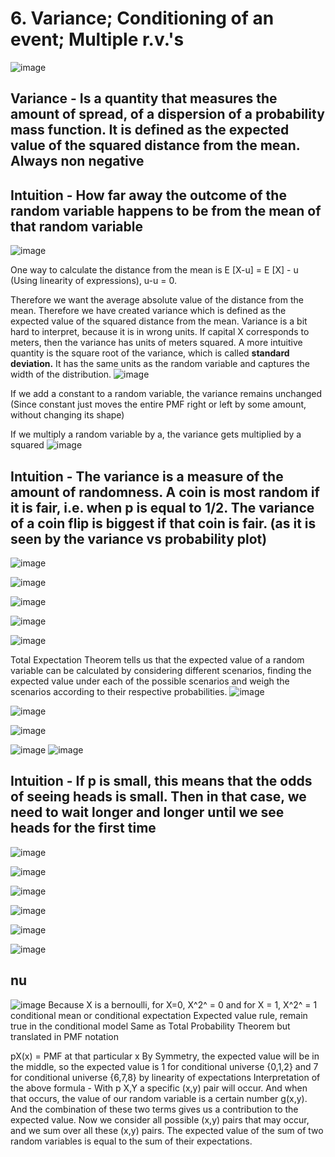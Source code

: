 # 6. Variance; Conditioning of an event; Multiple r.v.'s

![image](../../../media/Intro-Syllabus_6.-Variance;-Conditioning-of-an-event;-Multiple-r.v.'s-image1.jpg)

## Variance - Is a quantity that measures the amount of spread, of a dispersion of a probability mass function. It is defined as the expected value of the squared distance from the mean. Always non negative

## Intuition - How far away the outcome of the random variable happens to be from the mean of that random variable

![image](../../../media/Intro-Syllabus_6.-Variance;-Conditioning-of-an-event;-Multiple-r.v.'s-image2.jpg)

One way to calculate the distance from the mean is E [X-u] = E [X] - u (Using linearity of expressions), u-u = 0.

Therefore we want the average absolute value of the distance from the mean. Therefore we have created variance which is defined as the expected value of the squared distance from the mean.
Variance is a bit hard to interpret, because it is in wrong units. If capital X corresponds to meters, then the variance has units of meters squared. A more intuitive quantity is the square root of the variance, which is called **standard deviation.** It has the same units as the random variable and captures the width of the distribution.
![image](../../../media/Intro-Syllabus_6.-Variance;-Conditioning-of-an-event;-Multiple-r.v.'s-image3.jpg)

If we add a constant to a random variable, the variance remains unchanged (Since constant just moves the entire PMF right or left by some amount, without changing its shape)

If we multiply a random variable by a, the variance gets multiplied by a squared
![image](../../../media/Intro-Syllabus_6.-Variance;-Conditioning-of-an-event;-Multiple-r.v.'s-image4.jpg)

## Intuition - The variance is a measure of the amount of randomness. A coin is most random if it is fair, i.e. when p is equal to 1/2. The variance of a coin flip is biggest if that coin is fair. (as it is seen by the variance vs probability plot)

![image](../../../media/Intro-Syllabus_6.-Variance;-Conditioning-of-an-event;-Multiple-r.v.'s-image5.jpg)

![image](../../../media/Intro-Syllabus_6.-Variance;-Conditioning-of-an-event;-Multiple-r.v.'s-image6.jpg)

![image](../../../media/Intro-Syllabus_6.-Variance;-Conditioning-of-an-event;-Multiple-r.v.'s-image7.jpg)

![image](../../../media/Intro-Syllabus_6.-Variance;-Conditioning-of-an-event;-Multiple-r.v.'s-image8.jpg)

![image](../../../media/Intro-Syllabus_6.-Variance;-Conditioning-of-an-event;-Multiple-r.v.'s-image9.jpg)

Total Expectation Theorem tells us that the expected value of a random variable can be calculated by considering different scenarios, finding the expected value under each of the possible scenarios and weigh the scenarios according to their respective probabilities.
![image](../../../media/Intro-Syllabus_6.-Variance;-Conditioning-of-an-event;-Multiple-r.v.'s-image10.jpg)

![image](../../../media/Intro-Syllabus_6.-Variance;-Conditioning-of-an-event;-Multiple-r.v.'s-image11.jpg)

![image](../../../media/Intro-Syllabus_6.-Variance;-Conditioning-of-an-event;-Multiple-r.v.'s-image12.jpg)

![image](../../../media/Intro-Syllabus_6.-Variance;-Conditioning-of-an-event;-Multiple-r.v.'s-image13.jpg)
![image](../../../media/Intro-Syllabus_6.-Variance;-Conditioning-of-an-event;-Multiple-r.v.'s-image14.jpg)

## Intuition - If p is small, this means that the odds of seeing heads is small. Then in that case, we need to wait longer and longer until we see heads for the first time

![image](../../../media/Intro-Syllabus_6.-Variance;-Conditioning-of-an-event;-Multiple-r.v.'s-image15.jpg)

![image](../../../media/Intro-Syllabus_6.-Variance;-Conditioning-of-an-event;-Multiple-r.v.'s-image16.jpg)

![image](../../../media/Intro-Syllabus_6.-Variance;-Conditioning-of-an-event;-Multiple-r.v.'s-image17.jpg)

![image](../../../media/Intro-Syllabus_6.-Variance;-Conditioning-of-an-event;-Multiple-r.v.'s-image18.jpg)

![image](../../../media/Intro-Syllabus_6.-Variance;-Conditioning-of-an-event;-Multiple-r.v.'s-image19.jpg)

![image](../../../media/Intro-Syllabus_6.-Variance;-Conditioning-of-an-event;-Multiple-r.v.'s-image20.jpg)

## nu

![image](../../../media/Intro-Syllabus_6.-Variance;-Conditioning-of-an-event;-Multiple-r.v.'s-image21.jpg)
Because X is a bernoulli, for X=0, X^2^ = 0 and for X = 1, X^2^ = 1
conditional mean or conditional expectation
Expected value rule, remain true in the conditional model
Same as Total Probability Theorem but translated in PMF notation

pX(x) = PMF at that particular x
By Symmetry, the expected value will be in the middle, so the expected value is 1 for conditional universe {0,1,2} and 7 for conditional universe {6,7,8}
by linearity of expectations
Interpretation of the above formula - With p X,Y a specific (x,y) pair will occur. And when that occurs, the value of our random variable is a certain number g(x,y). And the combination of these two terms gives us a contribution to the expected value. Now we consider all possible (x,y) pairs that may occur, and we sum over all these (x,y) pairs.
The expected value of the sum of two random variables is equal to the sum of their expectations.
